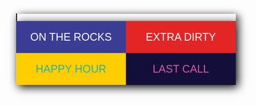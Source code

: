 <meta user-scalable=0 name="viewport" content="width=device-width, initial-scale=0.6, user-scalable=no">
<link href='https://fonts.googleapis.com/css?family=Press Start 2P' rel='stylesheet'>

<body style="background-image:url('img/mp-background-tile.jpg');background-repeat:repeat">
<div class="" style="width:512px;margin:auto;box-shadow: 5px 5px 20px black;">
    <div id="canvases" class="" style="-webkit-touch-callout: none;-webkit-user-select: none;-khtml-user-select: none;-moz-user-select: none;-ms-user-select: none;">
      <canvas id="ctx" width="512px" height="741px" style="border:1px solid black"></canvas>
    </div>
</div>
<div class="" align="center" style="width:512px;margin:auto;box-shadow: 5px 5px 20px black;" ><button type="button" id="ontherocks" style="width:50%;height:75px;font-size:25px;font-family:Press Start 2P;background-color:#3b3d95;color:white;border:none">ON THE ROCKS</button><button type="button" id="extradirty" style="width:50%;height:75px;font-size:25px;font-family:Press Start 2P;background-color:#e32526;color:white;border:none">EXTRA DIRTY</button><button type="button" id="happyhour" style="width:50%;height:75px;font-size:25px;font-family:Press Start 2P;background-color:#ffce00;color:#2eb49b;border:none">HAPPY HOUR</button><button type="button" id="lastcall" style="width:50%;height:75px;font-size:25px;font-family:Press Start 2P;background-color:#140f3a;color:#d45aa1;border:none">LAST CALL</button>
</div>
</body>

<script src="main.js"></script>
